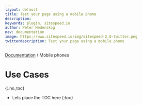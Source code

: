 ```yaml
---
layout: default
title: Test your page using a mobile phone
description:
keywords: plugin, sitespeed.io
author: Peter Hedenskog
nav: documentation
image: https://www.sitespeed.io/img/sitespeed-2.0-twitter.png
twitterdescription: Test your page using a mobile phone
---
```

[Documentation](/documentation/sitespeed.io/) / Mobile phones

# Use Cases
{:.no_toc}

* Lets place the TOC here
{:toc}
